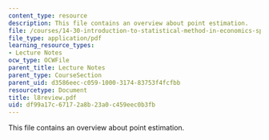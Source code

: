 ```yaml
---
content_type: resource
description: This file contains an overview about point estimation.
file: /courses/14-30-introduction-to-statistical-method-in-economics-spring-2006/df99a17c67172a8b23a0c459eec0b3fb_l8review.pdf
file_type: application/pdf
learning_resource_types:
- Lecture Notes
ocw_type: OCWFile
parent_title: Lecture Notes
parent_type: CourseSection
parent_uid: d3586eec-c059-1000-3174-83753f4fcfbb
resourcetype: Document
title: l8review.pdf
uid: df99a17c-6717-2a8b-23a0-c459eec0b3fb
---
```

This file contains an overview about point estimation.

